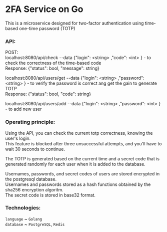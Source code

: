 # 2FA Service on Go

This is a microservice designed for two-factor authentication using time-based one-time password (TOTP)

### API:
POST:  
localhost:8080/api/check --data {"login": \<string\> ,"code": \<int\> } - to check the correctness of the time-based code  
Response: {"status": bool, "message": string}  
  
localhost:8080/api/users/get --data {"login": \<string\> ,"password": \<string\> } - to verify the password is correct ang get the gain to generate TOTP  
Response: {"status": bool, "code": string}  
  
localhost:8080/api/users/add --data {"login": \<string\> ,"password": \<int\> } - to add new user  

### Operating principle:
Using the API, you can check the current totp correctness, knowing the user's login.  
This feature is blocked after three unsuccessful attempts, and you'll have to wait 30 seconds to continue.  
  
The TOTP is generated based on the current time and a secret code that is generated randomly for each user when it is added to the database.  
  
Usernames, passwords, and secret codes of users are stored encrypted in the postgresql database.  
Usernames and passwords stored as a hash functions obtained by the sha256 encryption algoritm.  
The secret code is stored in base32 format.


### Technologies:
`language` ~ `Golang`  
`database` ~ `PostgreSQL`, `Redis`  